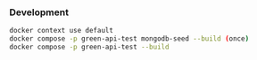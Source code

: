 ### Development
```bash
docker context use default
docker compose -p green-api-test mongodb-seed --build (once)
docker compose -p green-api-test --build
```
